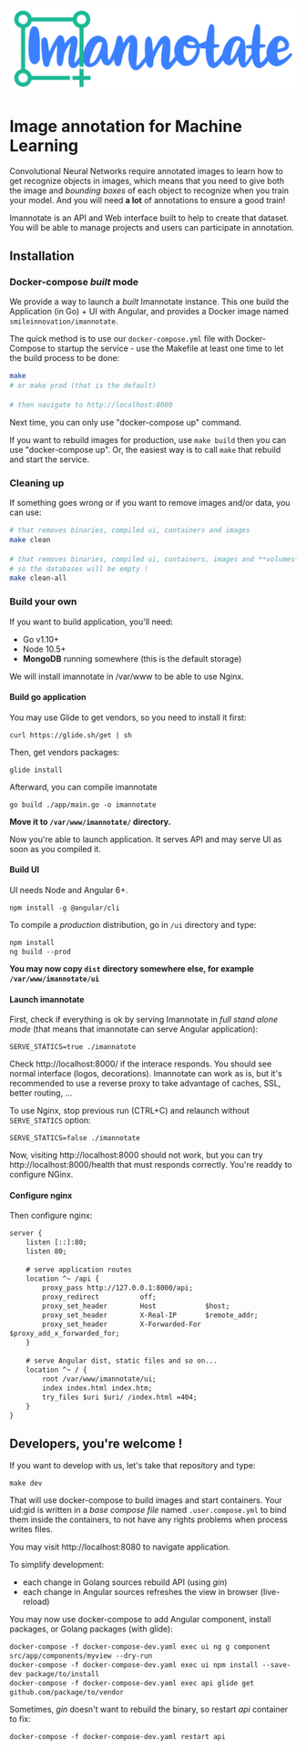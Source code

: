 ![](/ui/src/assets/Logo.svg)

# Image annotation for Machine Learning

Convolutional Neural Networks require annotated images to learn how to get recognize objects in images, which means that you need to give both the image and _bounding boxes_ of each object to recognize when you train your model. And you will need **a lot** of annotations to ensure a good train!

Imannotate is an API and Web interface built to help to create that dataset. You will be able to manage projects and users can participate in annotation.

## Installation

### Docker-compose _built_ mode

We provide a way to launch a _built_ Imannotate instance. This one build the Application (in Go) + UI with Angular, and provides a Docker image named `smileinnovation/imannotate`.

The quick method is to use our `docker-compose.yml` file with Docker-Compose to startup the service - use the Makefile at least one time to let the build process to be done:

```bash
make
# or make prod (that is the default)

# then navigate to http://localhost:8080
```

Next time, you can only use "docker-compose up" command.

If you want to rebuild images for production, use `make build` then you can use "docker-compose up". Or, the easiest way is to call `make` that rebuild and start the service.


### Cleaning up

If something goes wrong or if you want to remove images and/or data, you can use:

```bash
# that removes binaries, compiled ui, containers and images
make clean

# that removes binaries, compiled ui, containers, images and **volumes**
# so the databases will be empty !
make clean-all
```

### Build your own

If you want to build application, you'll need:

- Go v1.10+
- Node 10.5+
- **MongoDB** running somewhere (this is the default storage)

We will install imannotate in /var/www to be able to use Nginx.

#### Build go application

You may use Glide to get vendors, so you need to install it first:

```
curl https://glide.sh/get | sh
```


Then, get vendors packages:

```
glide install
```


Afterward, you can compile imannotate

```
go build ./app/main.go -o imannotate
```

**Move it to `/var/www/imannotate/` directory.**

Now you're able to launch application. It serves API and may serve UI as soon as you compiled it.

#### Build UI

UI needs Node and Angular 6+.

```
npm install -g @angular/cli
```


To compile a _production_ distribution, go in `/ui` directory and type:

```
npm install
ng build --prod
```


**You may now copy `dist` directory somewhere else, for example `/var/www/imannotate/ui`**

#### Launch imannotate

First, check if everything is ok by serving Imannotate in _full stand alone mode_ (that means that imannotate can serve Angular application):

```
SERVE_STATICS=true ./imannatote
```

Check http://localhost:8000/ if the interace responds. You should see normal interface (logos, decorations). Imannotate can work as is, but it's recommended to use a reverse proxy to take advantage of caches, SSL, better routing, ...


To use Nginx, stop previous run (CTRL+C) and relaunch without `SERVE_STATICS` option:

```
SERVE_STATICS=false ./imannotate
```

Now, visiting http://localhost:8000 should not work, but you can try http://localhost:8000/health that must responds correctly. You're readdy to configure NGinx.


#### Configure nginx

Then configure nginx:

```
server {
    listen [::]:80;
    listen 80;

    # serve application routes
    location ^~ /api {
        proxy_pass http://127.0.0.1:8000/api;
        proxy_redirect          off;
        proxy_set_header        Host            $host;
        proxy_set_header        X-Real-IP       $remote_addr;
        proxy_set_header        X-Forwarded-For $proxy_add_x_forwarded_for;
    }

    # serve Angular dist, static files and so on...
    location ^~ / {
        root /var/www/imannotate/ui;
        index index.html index.htm;
        try_files $uri $uri/ /index.html =404;
    }
}

```


## Developers, you're welcome !

If you want to develop with us, let's take that repository and type:

```
make dev
```

That will use docker-compose to build images and start containers. Your uid:gid is written in a _base compose file_ named `.user.compose.yml` to bind them inside the containers, to not have any rights problems when process writes files.

You may visit http://localhost:8080 to navigate application.

To simplify development:

- each change in Golang sources rebuild API (using _gin_)
- each change in Angular sources refreshes the view in browser (live-reload)

You may now use docker-compose to add Angular component, install packages, or Golang packages (with glide):


```
docker-compose -f docker-compose-dev.yaml exec ui ng g component src/app/components/myview --dry-run
docker-compose -f docker-compose-dev.yaml exec ui npm install --save-dev package/to/install
docker-compose -f docker-compose-dev.yaml exec api glide get github.com/package/to/vendor

```

Sometimes, _gin_ doesn't want to rebuild the binary, so restart _api_ container to fix:

```
docker-compose -f docker-compose-dev.yaml restart api
```
